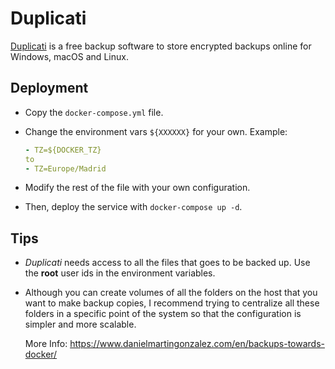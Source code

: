 # Duplicati

[Duplicati](https://www.duplicati.com/) is a free backup software to store encrypted backups online for Windows, macOS and Linux.

## Deployment

- Copy the `docker-compose.yml` file.

- Change the environment vars `${XXXXXX}` for your own. Example:

  ```yaml
  - TZ=${DOCKER_TZ}
  to
  - TZ=Europe/Madrid
  ```

- Modify the rest of the file with your own configuration.

- Then, deploy the service with `docker-compose up -d`.

## Tips

- _Duplicati_ needs access to all the files that goes to be backed up. Use the **root** user ids in the environment variables.
- Although you can create volumes of all the folders on the host that you want to make backup copies, I recommend trying to centralize all these folders in a specific point of the system so that the configuration is simpler and more scalable.

  More Info: https://www.danielmartingonzalez.com/en/backups-towards-docker/
